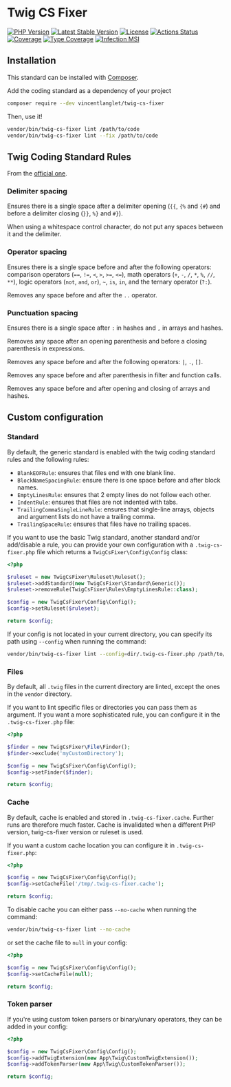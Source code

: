 # Twig CS Fixer

[![PHP Version](http://poser.pugx.org/vincentlanglet/twig-cs-fixer/require/php)](https://packagist.org/packages/vincentlanglet/twig-cs-fixer)
[![Latest Stable Version](http://poser.pugx.org/vincentlanglet/twig-cs-fixer/v)](https://packagist.org/packages/vincentlanglet/twig-cs-fixer)
[![License](http://poser.pugx.org/vincentlanglet/twig-cs-fixer/license)](https://packagist.org/packages/vincentlanglet/twig-cs-fixer)
[![Actions Status](https://github.com/VincentLanglet/Twig-CS-Fixer/workflows/Test/badge.svg)](https://github.com/RobDWaller/csp-generator/actions)
[![Coverage](https://codecov.io/gh/VincentLanglet/Twig-CS-Fixer/branch/main/graph/badge.svg)](https://codecov.io/gh/VincentLanglet/Twig-CS-Fixer/branch/main)
[![Type Coverage](https://shepherd.dev/github/VincentLanglet/Twig-CS-Fixer/coverage.svg)](https://shepherd.dev/github/VincentLanglet/Twig-CS-Fixer)
[![Infection MSI](https://img.shields.io/endpoint?style=flat&url=https%3A%2F%2Fbadge-api.stryker-mutator.io%2Fgithub.com%2FVincentLanglet%2FTwig-CS-Fixer%2Fmain)](https://dashboard.stryker-mutator.io/reports/github.com/VincentLanglet/Twig-CS-Fixer/main)


## Installation

This standard can be installed with [Composer](https://getcomposer.org/).

Add the coding standard as a dependency of your project

```bash
composer require --dev vincentlanglet/twig-cs-fixer
```

Then, use it!

```bash
vendor/bin/twig-cs-fixer lint /path/to/code
vendor/bin/twig-cs-fixer lint --fix /path/to/code
```

## Twig Coding Standard Rules

From the [official one](https://twig.symfony.com/doc/3.x/coding_standards.html).

### Delimiter spacing

Ensures there is a single space after a delimiter opening (`{{`, `{%` and `{#`)
and before a delimiter closing (`}}`, `%}` and `#}`).

When using a whitespace control character, do not put any spaces between it and the delimiter.

### Operator spacing

Ensures there is a single space before and after the following operators:
comparison operators (`==`, `!=`, `<`, `>`, `>=`, `<=`), math operators (`+`, `-`, `/`, `*`, `%`, `//`, `**`),
logic operators (`not`, `and`, `or`), `~`, `is`, `in`, and the ternary operator (`?:`).

Removes any space before and after the `..` operator.

### Punctuation spacing

Ensures there is a single space after `:` in hashes and `,` in arrays and hashes.

Removes any space after an opening parenthesis and before a closing parenthesis in expressions.

Removes any space before and after the following operators: `|`, `.`, `[]`.

Removes any space before and after parenthesis in filter and function calls.

Removes any space before and after opening and closing of arrays and hashes.

## Custom configuration

### Standard

By default, the generic standard is enabled with the twig coding standard rules and the following rules:

 - `BlankEOFRule`: ensures that files end with one blank line.
 - `BlockNameSpacingRule`: ensure there is one space before and after block names.
 - `EmptyLinesRule`: ensures that 2 empty lines do not follow each other.
 - `IndentRule`: ensures that files are not indented with tabs.
 - `TrailingCommaSingleLineRule`: ensures that single-line arrays, objects and argument lists do not have a trailing comma.
 - `TrailingSpaceRule`: ensures that files have no trailing spaces.

If you want to use the basic Twig standard, another standard and/or add/disable a rule, you can provide
your own configuration with a `.twig-cs-fixer.php` file which returns a `TwigCsFixer\Config\Config` class:

```php
<?php

$ruleset = new TwigCsFixer\Ruleset\Ruleset();
$ruleset->addStandard(new TwigCsFixer\Standard\Generic());
$ruleset->removeRule(TwigCsFixer\Rules\EmptyLinesRule::class);

$config = new TwigCsFixer\Config\Config();
$config->setRuleset($ruleset);

return $config;
```

If your config is not located in your current directory, you can specify its path using `--config` when running the command:

```bash
vendor/bin/twig-cs-fixer lint --config=dir/.twig-cs-fixer.php /path/to/code
```

### Files

By default, all `.twig` files in the current directory are linted, except the ones in the `vendor` directory.

If you want to lint specific files or directories you can pass them as argument. If you want a more sophisticated
rule, you can configure it in the `.twig-cs-fixer.php` file:

```php
<?php

$finder = new TwigCsFixer\File\Finder();
$finder->exclude('myCustomDirectory');

$config = new TwigCsFixer\Config\Config();
$config->setFinder($finder);

return $config;
```

### Cache

By default, cache is enabled and stored in `.twig-cs-fixer.cache`. Further runs are therefore much
faster. Cache is invalidated when a different PHP version, twig-cs-fixer version or ruleset is used.

If you want a custom cache location you can configure it in `.twig-cs-fixer.php`:

```php
<?php

$config = new TwigCsFixer\Config\Config();
$config->setCacheFile('/tmp/.twig-cs-fixer.cache');

return $config;
```

To disable cache you can either pass `--no-cache` when running the command:

```bash
vendor/bin/twig-cs-fixer lint --no-cache
```

or set the cache file to `null` in your config:

```php
<?php

$config = new TwigCsFixer\Config\Config();
$config->setCacheFile(null);

return $config;
```

### Token parser

If you're using custom token parsers or binary/unary operators, they can be added in your config:

```php
<?php

$config = new TwigCsFixer\Config\Config();
$config->addTwigExtension(new App\Twig\CustomTwigExtension());
$config->addTokenParser(new App\Twig\CustomTokenParser());

return $config;
```
